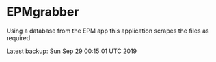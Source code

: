 # EPMgrabber
Using a database from the EPM app this application scrapes the files as required


Latest backup: Sun Sep 29 00:15:01 UTC 2019

